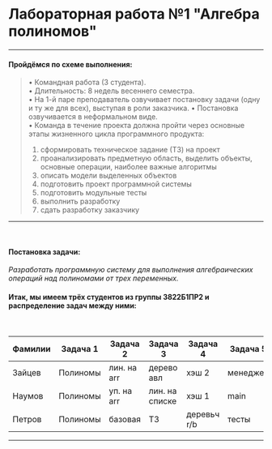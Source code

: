 # Лабораторная работа №1 "Алгебра полиномов"

<hr>

#### Пройдёмся по схеме выполнения: 
 >•	Командная работа (3 студента).\
 >•	Длительность: 8 недель весеннего семестра.\
 >•	На 1-й паре преподаватель озвучивает постановку задачи (одну и ту же для всех), выступая в роли заказчика.
 >•	Постановка озвучивается в неформальном виде.\
 >•	Команда в течение проекта должна пройти через основные этапы жизненного цикла программного продукта: 
 >1.	сформировать техническое задание (ТЗ) на проект
 >2.	проанализировать предметную область, выделить объекты, основные операции, наиболее важные алгоритмы 
 >3.	описать модели выделенных объектов 
 >4.	подготовить проект программной системы 
 >5.	подготовить модульные тесты 
 >6.	выполнить разработку 
 >7.	сдать разработку заказчику

<hr>

<br>

#### Постановка задачи:
*Разработать программную систему для выполнения алгебраических операций над полиномами от трех переменных.*



#### Итак, мы имеем трёх студентов из группы 3822Б1ПР2 и распределение задач между ними:
<br>

| Фамилии  | Задача 1 | Задача 2    | Задача 3       | Задача 4    | Задача 5 |
|----------|----------|-------------|----------------|-------------|----------|
| Зайцев   | Полиномы |	лин. на arr | дерево авл     | хэш 2       | менеджер |
| Наумов   | Полиномы |	уп. на arr	|лин. на списке  |хэш 1	       | main     |
| Петров	 | Полиномы |	базовая	    | ТЗ             | деревьч r/b | тесты    |

<hr>
